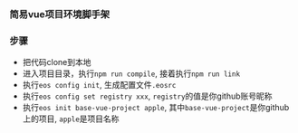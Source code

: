 ### 简易vue项目环境脚手架
### 步骤
+ 把代码clone到本地
+ 进入项目目录，执行`npm run compile`, 接着执行`npm run link`
+ 执行`eos config init`, 生成配置文件`.eosrc`
+ 执行`eos config set registry xxx`, `registry`的值是你github账号昵称
+ 执行`eos init base-vue-project apple`, 其中`base-vue-project`是你github上的项目, `apple`是项目名称
